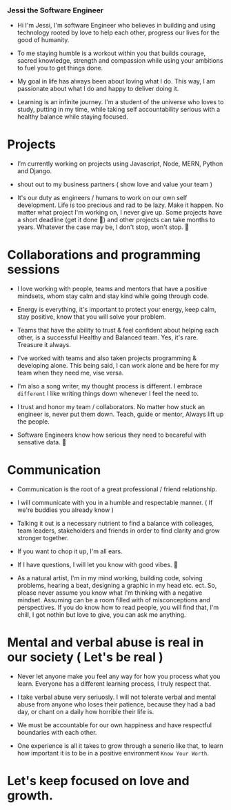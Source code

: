 ### Jessi the Software Engineer   


- Hi I'm Jessi, I'm software Engineer who believes in building and using technology rooted by love to help each other, progress our lives for the good of     humanity.

- To me staying humble is a workout within you that builds courage, sacred knowledge, strength and compassion while using your ambitions to fuel you to get   things done. 

- My goal in life has always been about loving what I do. This way, I am passionate about what I do and happy to deliver doing it. 

- Learning is an infinite journey. I'm a student of the universe who loves to study, putting in my time, while taking self accountability serious with a     healthy balance while staying focused.


# Projects

- I’m currently working on projects using Javascript, Node, MERN, Python and Django.

- shout out to my business partners ( show love and value your team ) 
  
- It's our duty as engineers / humans to work on our own self development. Life is too precious and rad to be lazy. Make it happen. No matter what project   I'm working on, I never give up. Some projects have a short deadline (get it done 💯) and other projects can take months to years. Whatever the case may   be, I don't stop, won't stop. 💯


# Collaborations and programming sessions

- I love working with people, teams and mentors that have a positive mindsets, whom stay calm and stay kind while going through code.

- Energy is everything, it's important to protect your energy, keep calm, stay positive, know that you will solve your problem. 

- Teams that have the ability to trust & feel confident about helping each other, is a successful Healthy and Balanced team. Yes, it's rare. Treasure it     always. 

- I've worked with teams and also taken projects programming & developing alone. This being said, I can work alone and be here for my team when they         need me, vise versa.

- I'm also a song writer, my thought process is different. I embrace `different` I like writing things down whenever I feel the need to. 

- I trust and honor my team / collaborators. No matter how stuck an engineer is, never put them down. Teach, guide or mentor, Always lift up the             people.

- Software Engineers know how serious they need to becareful with sensative data. 💯  

  
# Communication

- Communication is the root of a great professional / friend relationship.

- I will communicate with you in a humble and respectable manner. ( If we're buddies you already know )

- Talking it out is a necessary nutrient to find a balance with colleages, team leaders, stakeholders and friends in order to find clarity and grow           stronger together.

- If you want to chop it up, I'm all ears. 

- If I have questions, I will let you know with good vibes. 💯

- As a natural artist, I'm in my mind working, building code, solving problems, hearing a beat, designing a graphic in my head etc. ect. So, please never     assume you know what I'm thinking with a negative mindset. Assuming can be a room filled with of misconceptions and perspectives. If you do know how to     read people, you will find that, I'm chill, I got nothin but love to give, you can ask me anything.


# Mental and verbal abuse is real in our society ( Let's be real ) 

- Never let anyone make you feel any way for how you process what you learn. Everyone has a different learning process, I truly respect that. 
 
- I take verbal abuse very seriuosly. I will not tolerate verbal and mental abuse from anyone who loses their patience, because they had a bad day, or       chant on a daily how horrible their life is. 

- We must be accountable for our own happiness and have respectful boundaries with each other.

- One experience is all it takes to grow through a senerio like that, to learn how important it is to be in a positive environment `Know Your Worth`.

 
# Let's keep focused on love and growth. 

